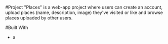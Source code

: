 #Project
"Places" is a web-app project where users can create an account, upload places (name, description, image) they've visited or like and browse places uploaded by other users.

#Built With
<ul>
  <li>a</li>
</ul>
